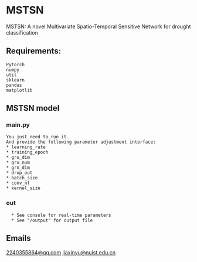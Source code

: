 # MSTSN
MSTSN: A novel Multivariate Spatio-Temporal Sensitive Network for drought classification

## Requirements:

	Pytorch
	numpy
	util
	sklearn
	pandas
	matplotlib


## MSTSN model

### main.py
	You just need to run it.
	And provide the following parameter adjustment interface:
	* learning_rate
	* training_epoch
	* gru_dim
	* gru_num
	* grn_dim
	* drop_out
	* batch_size
	* conv_nf
	* kernel_size

### out
	  * See console for real-time parameters
	  * See "/output" for output file 
## Emails
2240355864@qq.com
jiaxinyu@nuist.edu.cn

